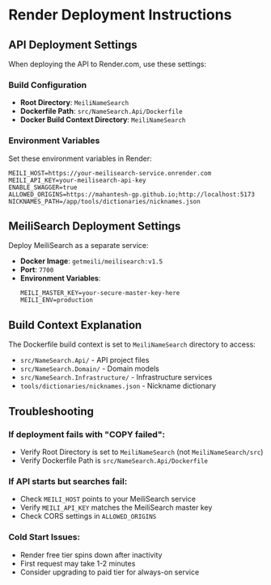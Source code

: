 # Render Deployment Instructions

## API Deployment Settings

When deploying the API to Render.com, use these settings:

### Build Configuration
- **Root Directory**: `MeiliNameSearch`
- **Dockerfile Path**: `src/NameSearch.Api/Dockerfile`
- **Docker Build Context Directory**: `MeiliNameSearch`

### Environment Variables

Set these environment variables in Render:

```
MEILI_HOST=https://your-meilisearch-service.onrender.com
MEILI_API_KEY=your-meilisearch-api-key
ENABLE_SWAGGER=true
ALLOWED_ORIGINS=https://mahantesh-gp.github.io;http://localhost:5173
NICKNAMES_PATH=/app/tools/dictionaries/nicknames.json
```

## MeiliSearch Deployment Settings

Deploy MeiliSearch as a separate service:

- **Docker Image**: `getmeili/meilisearch:v1.5`
- **Port**: `7700`
- **Environment Variables**:
  ```
  MEILI_MASTER_KEY=your-secure-master-key-here
  MEILI_ENV=production
  ```

## Build Context Explanation

The Dockerfile build context is set to `MeiliNameSearch` directory to access:
- `src/NameSearch.Api/` - API project files
- `src/NameSearch.Domain/` - Domain models
- `src/NameSearch.Infrastructure/` - Infrastructure services
- `tools/dictionaries/nicknames.json` - Nickname dictionary

## Troubleshooting

### If deployment fails with "COPY failed":
- Verify Root Directory is set to `MeiliNameSearch` (not `MeiliNameSearch/src`)
- Verify Dockerfile Path is `src/NameSearch.Api/Dockerfile`

### If API starts but searches fail:
- Check `MEILI_HOST` points to your MeiliSearch service
- Verify `MEILI_API_KEY` matches the MeiliSearch master key
- Check CORS settings in `ALLOWED_ORIGINS`

### Cold Start Issues:
- Render free tier spins down after inactivity
- First request may take 1-2 minutes
- Consider upgrading to paid tier for always-on service
